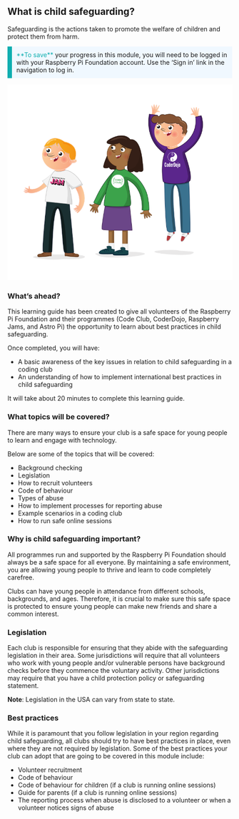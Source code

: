 ## What is child safeguarding?

Safeguarding is the actions taken to promote the welfare of children and protect them from harm.

<p style="border-left: solid; border-width:10px; border-color: #0faeb0; background-color: aliceblue; padding: 10px;">
<span style="color: #0faeb0">**To save**</span> your progress in this module, you will need to be logged in with your Raspberry Pi Foundation account. Use the ‘Sign in’ link in the navigation to log in.
</p>

![Three young people standing.](images/3-RPF-Kids.png)

### What’s ahead?

This learning guide has been created to give all volunteers of the Raspberry Pi Foundation and their programmes (Code Club, CoderDojo, Raspberry Jams, and Astro Pi) the opportunity to learn about best practices in child safeguarding.

Once completed, you will have:

* A basic awareness of the key issues in relation to child safeguarding in a coding club
* An understanding of how to implement international best practices in child safeguarding

It will take about 20 minutes to complete this learning guide.

### What topics will be covered?

There are many ways to ensure your club is a safe space for young people to learn and engage with technology.

Below are some of the topics that will be covered:

* Background checking
* Legislation
* How to recruit volunteers
* Code of behaviour
* Types of abuse
* How to implement processes for reporting abuse
* Example scenarios in a coding club
* How to run safe online sessions

### Why is child safeguarding important?

All programmes run and supported by the Raspberry Pi Foundation should always be a safe space for all everyone. By maintaining a safe environment, you are allowing young people to thrive and learn to code completely carefree.

Clubs can have young people in attendance from different schools, backgrounds, and ages. Therefore, it is crucial to make sure this safe space is protected to ensure young people can make new friends and share a common interest.

### Legislation

Each club is responsible for ensuring that they abide with the safeguarding legislation in their area. Some jurisdictions will require that all volunteers who work with young people and/or vulnerable persons have background checks before they commence the voluntary activity. Other jurisdictions may require that you have a child protection policy or safeguarding statement.

**Note**: Legislation in the USA can vary from state to state.

### Best practices

While it is paramount that you follow legislation in your region regarding child safeguarding, all clubs should try to have best practices in place, even where they are not required by legislation. Some of the best practices your club can adopt that are going to be covered in this module include:

* Volunteer recruitment
* Code of behaviour
* Code of behaviour for children (if a club is running online sessions)
* Guide for parents (if a club is running online sessions)
* The reporting process when abuse is disclosed to a volunteer or when a volunteer notices signs of abuse
